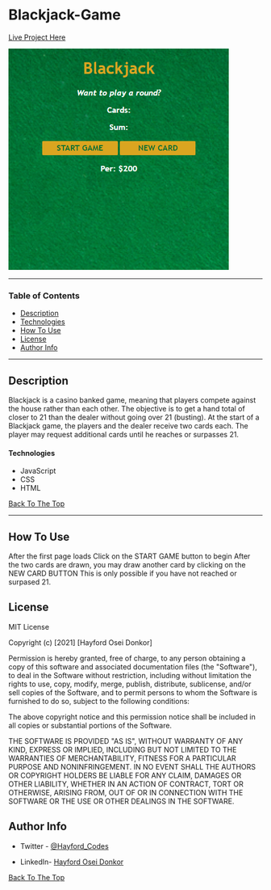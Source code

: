 # Blackjack-Game

 [Live Project Here](https://hayfordz.github.io/Blackjack-Game/)

![Project Image](image-1.png)


---

### Table of Contents

- [Description](#description)
- [Technologies](#Technologies)
- [How To Use](#how-to-use)
- [License](#license)
- [Author Info](#author-info)

---

## Description

Blackjack is a casino banked game, meaning that players compete against the house rather than each other. The objective is to get a hand total of closer to 21 than the dealer without going over 21 (busting).
At the start of a Blackjack game, the players and the dealer receive two cards each. The player may request additional cards until he reaches or surpasses 21.


#### Technologies

- JavaScript
- CSS
- HTML

[Back To The Top](#Blackjack-Game)

---

## How To Use
 After the first page loads
 Click on the START GAME button to begin
 After the two cards are drawn, you may draw 
 another card by clicking on the NEW CARD BUTTON
 This is only possible if you have not reached
 or surpased 21.


## License

MIT License

Copyright (c) [2021] [Hayford Osei Donkor]

Permission is hereby granted, free of charge, to any person obtaining a copy
of this software and associated documentation files (the "Software"), to deal
in the Software without restriction, including without limitation the rights
to use, copy, modify, merge, publish, distribute, sublicense, and/or sell
copies of the Software, and to permit persons to whom the Software is
furnished to do so, subject to the following conditions:

The above copyright notice and this permission notice shall be included in all
copies or substantial portions of the Software.

THE SOFTWARE IS PROVIDED "AS IS", WITHOUT WARRANTY OF ANY KIND, EXPRESS OR
IMPLIED, INCLUDING BUT NOT LIMITED TO THE WARRANTIES OF MERCHANTABILITY,
FITNESS FOR A PARTICULAR PURPOSE AND NONINFRINGEMENT. IN NO EVENT SHALL THE
AUTHORS OR COPYRIGHT HOLDERS BE LIABLE FOR ANY CLAIM, DAMAGES OR OTHER
LIABILITY, WHETHER IN AN ACTION OF CONTRACT, TORT OR OTHERWISE, ARISING FROM,
OUT OF OR IN CONNECTION WITH THE SOFTWARE OR THE USE OR OTHER DEALINGS IN THE
SOFTWARE.


## Author Info

- Twitter - [@Hayford_Codes](https://twitter.com/Hayford_Codes?s=09)

- LinkedIn- [Hayford Osei Donkor](https://www.linkedin.com/in/hayford-osei-donkor-334b5218a)

[Back To The Top](#Blackjack-Game)
